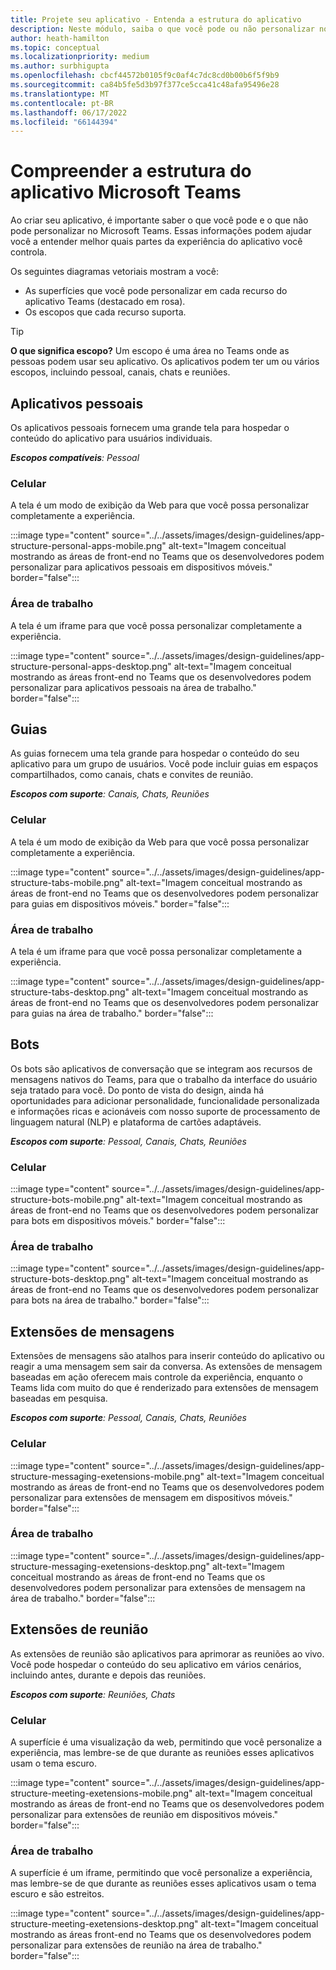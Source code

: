 ```yaml
---
title: Projete seu aplicativo - Entenda a estrutura do aplicativo
description: Neste módulo, saiba o que você pode ou não personalizar no Microsoft Teams ao projetar a estrutura do aplicativo.
author: heath-hamilton
ms.topic: conceptual
ms.localizationpriority: medium
ms.author: surbhigupta
ms.openlocfilehash: cbcf44572b0105f9c0af4c7dc8cd0b00b6f5f9b9
ms.sourcegitcommit: ca84b5fe5d3b97f377ce5cca41c48afa95496e28
ms.translationtype: MT
ms.contentlocale: pt-BR
ms.lasthandoff: 06/17/2022
ms.locfileid: "66144394"
---
```

# <a name="understand-the-microsoft-teams-app-structure"></a>Compreender a estrutura do aplicativo Microsoft Teams

Ao criar seu aplicativo, é importante saber o que você pode e o que não pode personalizar no Microsoft Teams. Essas informações podem ajudar você a entender melhor quais partes da experiência do aplicativo você controla.

Os seguintes diagramas vetoriais mostram a você:

* As superfícies que você pode personalizar em cada recurso do aplicativo Teams (destacado em rosa).
* Os escopos que cada recurso suporta.

> [!TIP]
> **O que significa escopo?** Um escopo é uma área no Teams onde as pessoas podem usar seu aplicativo. Os aplicativos podem ter um ou vários escopos, incluindo pessoal, canais, chats e reuniões.

## <a name="personal-apps"></a>Aplicativos pessoais

Os aplicativos pessoais fornecem uma grande tela para hospedar o conteúdo do aplicativo para usuários individuais.

***Escopos compatíveis**: Pessoal*

### <a name="mobile"></a>Celular

A tela é um modo de exibição da Web para que você possa personalizar completamente a experiência.

:::image type="content" source="../../assets/images/design-guidelines/app-structure-personal-apps-mobile.png" alt-text="Imagem conceitual mostrando as áreas de front-end no Teams que os desenvolvedores podem personalizar para aplicativos pessoais em dispositivos móveis." border="false":::

### <a name="desktop"></a>Área de trabalho

A tela é um iframe para que você possa personalizar completamente a experiência.

:::image type="content" source="../../assets/images/design-guidelines/app-structure-personal-apps-desktop.png" alt-text="Imagem conceitual mostrando as áreas front-end no Teams que os desenvolvedores podem personalizar para aplicativos pessoais na área de trabalho." border="false":::

## <a name="tabs"></a>Guias

As guias fornecem uma tela grande para hospedar o conteúdo do seu aplicativo para um grupo de usuários. Você pode incluir guias em espaços compartilhados, como canais, chats e convites de reunião.

***Escopos com suporte**: Canais, Chats, Reuniões*

### <a name="mobile"></a>Celular

A tela é um modo de exibição da Web para que você possa personalizar completamente a experiência.

:::image type="content" source="../../assets/images/design-guidelines/app-structure-tabs-mobile.png" alt-text="Imagem conceitual mostrando as áreas de front-end no Teams que os desenvolvedores podem personalizar para guias em dispositivos móveis." border="false":::

### <a name="desktop"></a>Área de trabalho

A tela é um iframe para que você possa personalizar completamente a experiência.

:::image type="content" source="../../assets/images/design-guidelines/app-structure-tabs-desktop.png" alt-text="Imagem conceitual mostrando as áreas de front-end no Teams que os desenvolvedores podem personalizar para guias na área de trabalho." border="false":::

## <a name="bots"></a>Bots

Os bots são aplicativos de conversação que se integram aos recursos de mensagens nativos do Teams, para que o trabalho da interface do usuário seja tratado para você. Do ponto de vista do design, ainda há oportunidades para adicionar personalidade, funcionalidade personalizada e informações ricas e acionáveis ​​com nosso suporte de processamento de linguagem natural (NLP) e plataforma de cartões adaptáveis.

***Escopos com suporte**: Pessoal, Canais, Chats, Reuniões*

### <a name="mobile"></a>Celular

:::image type="content" source="../../assets/images/design-guidelines/app-structure-bots-mobile.png" alt-text="Imagem conceitual mostrando as áreas de front-end no Teams que os desenvolvedores podem personalizar para bots em dispositivos móveis." border="false":::

### <a name="desktop"></a>Área de trabalho

:::image type="content" source="../../assets/images/design-guidelines/app-structure-bots-desktop.png" alt-text="Imagem conceitual mostrando as áreas de front-end no Teams que os desenvolvedores podem personalizar para bots na área de trabalho." border="false":::

## <a name="message-extensions"></a>Extensões de mensagens

Extensões de mensagens são atalhos para inserir conteúdo do aplicativo ou reagir a uma mensagem sem sair da conversa. As extensões de mensagem baseadas em ação oferecem mais controle da experiência, enquanto o Teams lida com muito do que é renderizado para extensões de mensagem baseadas em pesquisa.

***Escopos com suporte**: Pessoal, Canais, Chats, Reuniões*

### <a name="mobile"></a>Celular

:::image type="content" source="../../assets/images/design-guidelines/app-structure-messaging-exetensions-mobile.png" alt-text="Imagem conceitual mostrando as áreas de front-end no Teams que os desenvolvedores podem personalizar para extensões de mensagem em dispositivos móveis." border="false":::

### <a name="desktop"></a>Área de trabalho

:::image type="content" source="../../assets/images/design-guidelines/app-structure-messaging-exetensions-desktop.png" alt-text="Imagem conceitual mostrando as áreas de front-end no Teams que os desenvolvedores podem personalizar para extensões de mensagem na área de trabalho." border="false":::

## <a name="meeting-extensions"></a>Extensões de reunião

As extensões de reunião são aplicativos para aprimorar as reuniões ao vivo. Você pode hospedar o conteúdo do seu aplicativo em vários cenários, incluindo antes, durante e depois das reuniões.

***Escopos com suporte**: Reuniões, Chats*

### <a name="mobile"></a>Celular

A superfície é uma visualização da web, permitindo que você personalize a experiência, mas lembre-se de que durante as reuniões esses aplicativos usam o tema escuro.

:::image type="content" source="../../assets/images/design-guidelines/app-structure-meeting-exetensions-mobile.png" alt-text="Imagem conceitual mostrando as áreas de front-end no Teams que os desenvolvedores podem personalizar para extensões de reunião em dispositivos móveis." border="false":::

### <a name="desktop"></a>Área de trabalho

A superfície é um iframe, permitindo que você personalize a experiência, mas lembre-se de que durante as reuniões esses aplicativos usam o tema escuro e são estreitos.

:::image type="content" source="../../assets/images/design-guidelines/app-structure-meeting-exetensions-desktop.png" alt-text="Imagem conceitual mostrando as áreas front-end no Teams que os desenvolvedores podem personalizar para extensões de reunião na área de trabalho." border="false":::
